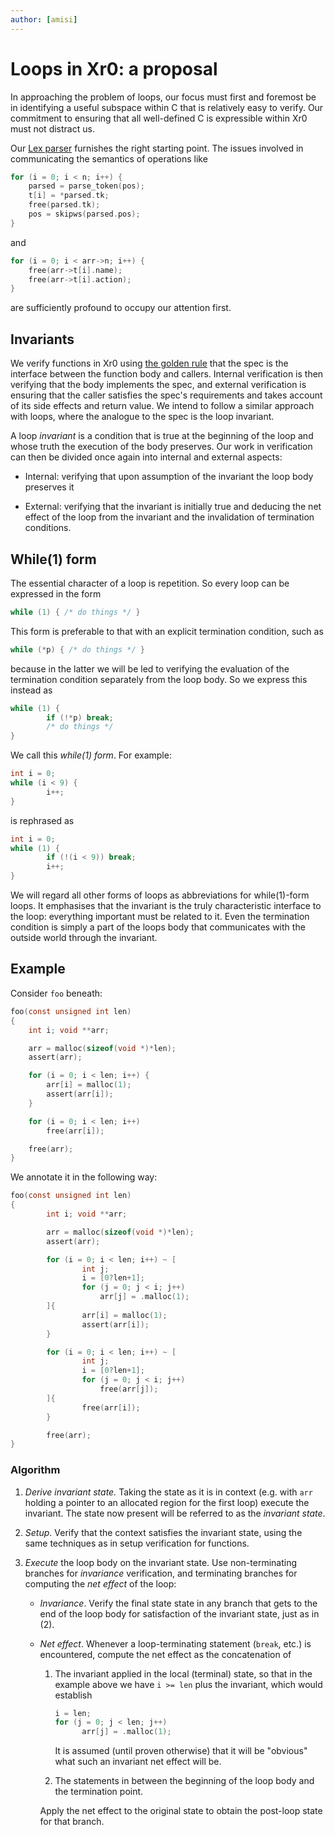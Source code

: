 ```yaml
---
author: [amisi]
---
```


# Loops in Xr0: a proposal

In approaching the problem of loops, our focus must first and foremost be in
identifying a useful subspace within C that is relatively easy to verify.
Our commitment to ensuring that all well-defined C is expressible within Xr0
must not distract us.

Our [Lex parser][parse.x] furnishes the right starting point.
The issues involved in communicating the semantics of operations like

```C
for (i = 0; i < n; i++) {
	parsed = parse_token(pos);
	t[i] = *parsed.tk;
	free(parsed.tk);
	pos = skipws(parsed.pos);
}
```

and

```C
for (i = 0; i < arr->n; i++) {
	free(arr->t[i].name);
	free(arr->t[i].action);
}
```

are sufficiently profound to occupy our attention first.

  [parse.x]: https://github.com/xr0-org/xr0/blob/master/tests/0v/99-program/100-lex/parse.x


## Invariants

We verify functions in Xr0 using [the golden rule][golden] that the
spec is the interface between the function body and callers.
Internal verification is then verifying that the body implements the spec, and
external verification is ensuring that the caller satisfies the spec's
requirements and takes account of its side effects and return value.
We intend to follow a similar approach with loops, where the analogue to the
spec is the loop invariant.

  [golden]: https://steveklabnik.com/writing/rusts-golden-rule

A loop _invariant_ is a condition that is true at the beginning of the loop and
whose truth the execution of the body preserves.
Our work in verification can then be divided once again into internal and
external aspects:

- Internal: verifying that upon assumption of the invariant the loop body
  preserves it

- External: verifying that the invariant is initially true and deducing the net
  effect of the loop from the invariant and the invalidation of termination
  conditions.


## While(1) form

The essential character of a loop is repetition. So every loop can be expressed
in the form

```C
while (1) { /* do things */ }
```

This form is preferable to that with an explicit termination condition, such as

```C
while (*p) { /* do things */ }
```

because in the latter we will be led to verifying the evaluation of the
termination condition separately from the loop body. So we express this instead
as

```C
while (1) {
        if (!*p) break;
        /* do things */
}
```

We call this _while(1) form_.
For example:

```C
int i = 0;
while (i < 9) {
        i++;
}
```

is rephrased as

```C
int i = 0;
while (1) {
        if (!(i < 9)) break;
        i++;
}
```

We will regard all other forms of loops as abbreviations for while(1)-form
loops.
It emphasises that the invariant is the truly characteristic interface to the
loop: everything important must be related to it.
Even the termination condition is simply a part of the loops body that
communicates with the outside world through the invariant.

## Example

Consider `foo` beneath:

```C
foo(const unsigned int len)
{
	int i; void **arr;

	arr = malloc(sizeof(void *)*len);
	assert(arr);

	for (i = 0; i < len; i++) {
		arr[i] = malloc(1);
		assert(arr[i]);
	}

	for (i = 0; i < len; i++)
		free(arr[i]);

	free(arr);
}
```

We annotate it in the following way:

```C
foo(const unsigned int len)
{
        int i; void **arr;

        arr = malloc(sizeof(void *)*len);
        assert(arr);

        for (i = 0; i < len; i++) ~ [
                int j;
                i = [0?len+1];
                for (j = 0; j < i; j++)
                    arr[j] = .malloc(1);
        ]{
                arr[i] = malloc(1);
                assert(arr[i]);
        }

        for (i = 0; i < len; i++) ~ [
                int j;
                i = [0?len+1];
                for (j = 0; j < i; j++)
                    free(arr[j]);
        ]{
                free(arr[i]);
        }

        free(arr);
}
```

### Algorithm

1. _Derive invariant state._ Taking the state as it is in context (e.g. with
   `arr` holding a pointer to an allocated region for the first loop) execute
   the invariant.
   The state now present will be referred to as the _invariant state_.

2. _Setup_. Verify that the context satisfies the invariant state, using the
   same techniques as in setup verification for functions.

3. _Execute_ the loop body on the invariant state. Use non-terminating branches
   for _invariance_ verification, and terminating branches for computing the
   _net effect_ of the loop:

    - _Invariance_. Verify the final state state in any branch that gets to the
      end of the loop body for satisfaction of the invariant state, just as in
      (2).

    - _Net effect_. Whenever a loop-terminating statement (`break`, etc.) is
      encountered, compute the net effect as the concatenation of

        1. The invariant applied in the local (terminal) state, so that in the
           example above we have `i >= len` plus the invariant, which would
           establish
                 
            ```C
            i = len;
            for (j = 0; j < len; j++)
                  arr[j] = .malloc(1);
            ```

            It is assumed (until proven otherwise) that it will be "obvious"
            what such an invariant net effect will be.

        2. The statements in between the beginning of the loop body and the
           termination point.

         Apply the net effect to the original state to obtain the post-loop
         state for that branch.

